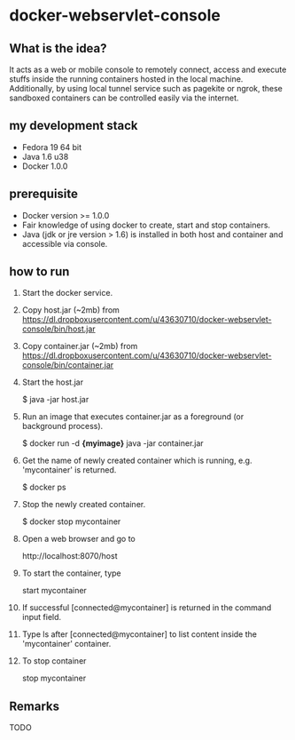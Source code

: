 docker-webservlet-console
=========================

What is the idea?
-----------------
It acts as a web or mobile console to remotely connect, access and execute stuffs inside the running containers hosted in the local machine. Additionally, by using local tunnel service such as pagekite or ngrok, these sandboxed containers can be controlled easily via the internet.

my development stack
--------------------
* Fedora 19 64 bit
* Java 1.6 u38
* Docker 1.0.0

prerequisite
------------
* Docker version  >= 1.0.0
* Fair knowledge of using docker to create, start and stop containers.
* Java (jdk or jre version > 1.6) is installed in both host and container and accessible via console.

how to run
----------
1. Start the docker service.

2. Copy host.jar (~2mb) from https://dl.dropboxusercontent.com/u/43630710/docker-webservlet-console/bin/host.jar

3. Copy container.jar (~2mb) from https://dl.dropboxusercontent.com/u/43630710/docker-webservlet-console/bin/container.jar

4. Start the host.jar

	$ java -jar host.jar

5. Run an image that executes container.jar as a foreground (or background process).

	$ docker run -d **{myimage}** java -jar container.jar

6. Get the name of newly created container which is running, e.g. 'mycontainer' is returned.

	$ docker ps

7. Stop the newly created container.

	$ docker stop mycontainer

8. Open a web browser and go to

	http://localhost:8070/host

9. To start the container, type

	start mycontainer

10. If successful [connected@mycontainer] is returned in the command input field.

11. Type ls after [connected@mycontainer] to list content inside the 'mycontainer' container.

12. To stop container

	stop mycontainer


Remarks
-------
TODO


